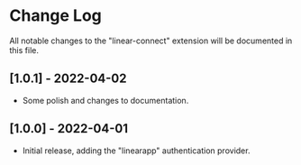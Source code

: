 # Change Log

All notable changes to the "linear-connect" extension will be documented in this file.

## [1.0.1] - 2022-04-02

- Some polish and changes to documentation.

## [1.0.0] - 2022-04-01

- Initial release, adding the "linearapp" authentication provider.
